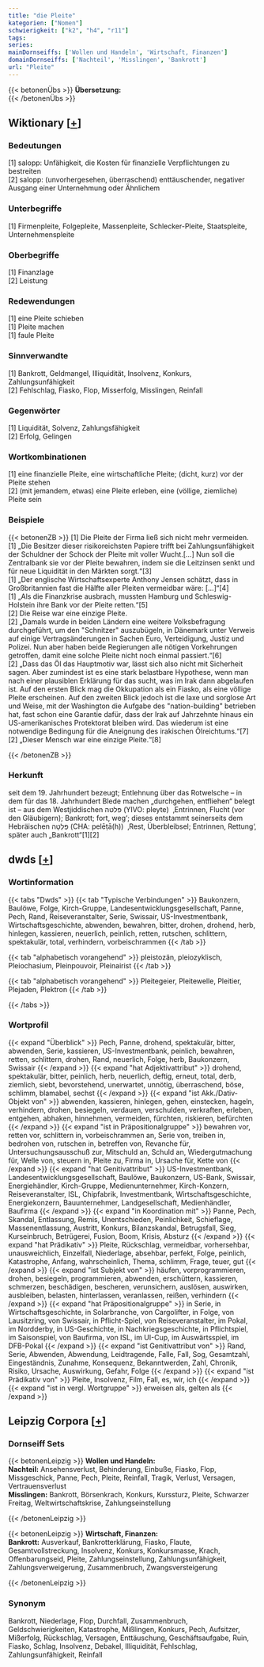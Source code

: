 ```yaml
---
title: "die Pleite"
kategorien: ["Nomen"]
schwierigkeit: ["k2", "h4", "r11"]
tags:
series:
mainDornseiffs: ['Wollen und Handeln', 'Wirtschaft, Finanzen']
domainDornseiffs: ['Nachteil', 'Misslingen', 'Bankrott']
url: "Pleite"
---
```


{{< betonenÜbs >}}
**Übersetzung:**  
{{< /betonenÜbs >}}

## Wiktionary [[+](https://de.wiktionary.org/wiki/Pleite)]

### Bedeutungen
[1] salopp: Unfähigkeit, die Kosten für finanzielle Verpflichtungen zu bestreiten  
[2] salopp: (unvorhergesehen, überraschend) enttäuschender, negativer Ausgang einer Unternehmung oder Ähnlichem  

### Unterbegriffe
[1] Firmenpleite, Folgepleite, Massenpleite, Schlecker-Pleite, Staatspleite, Unternehmenspleite  

### Oberbegriffe
[1] Finanzlage  
[2] Leistung  

### Redewendungen
[1] eine Pleite schieben  
[1] Pleite machen  
[1] faule Pleite  

### Sinnverwandte
[1] Bankrott, Geldmangel, Illiquidität, Insolvenz, Konkurs, Zahlungsunfähigkeit  
[2] Fehlschlag, Fiasko, Flop, Misserfolg, Misslingen, Reinfall  

### Gegenwörter
[1] Liquidität, Solvenz, Zahlungsfähigkeit  
[2] Erfolg, Gelingen  

### Wortkombinationen
[1] eine finanzielle Pleite, eine wirtschaftliche Pleite; (dicht, kurz) vor der Pleite stehen  
[2] (mit jemandem, etwas) eine Pleite erleben, eine (völlige, ziemliche) Pleite sein  

### Beispiele
{{< betonenZB >}}
[1] Die Pleite der Firma ließ sich nicht mehr vermeiden.  
[1] „Die Besitzer dieser risikoreichsten Papiere trifft bei Zahlungsunfähigkeit der Schuldner der Schock der Pleite mit voller Wucht.[…] Nun soll die Zentralbank sie vor der Pleite bewahren, indem sie die Leitzinsen senkt und für neue Liquidität in den Märkten sorgt.“[3]  
[1] „Der englische Wirtschaftsexperte Anthony Jensen schätzt, dass in Großbritannien fast die Hälfte aller Pleiten vermeidbar wäre: […]“[4]  
[1] „Als die Finanzkrise ausbrach, mussten Hamburg und Schleswig-Holstein ihre Bank vor der Pleite retten.“[5]  
[2] Die Reise war eine einzige Pleite.  
[2] „Damals wurde in beiden Ländern eine weitere Volksbefragung durchgeführt, um den "Schnitzer" auszubügeln, in Dänemark unter Verweis auf einige Vertragsänderungen in Sachen Euro, Verteidigung, Justiz und Polizei. Nun aber haben beide Regierungen alle nötigen Vorkehrungen getroffen, damit eine solche Pleite nicht noch einmal passiert.“[6]  
[2] „Dass das Öl das Hauptmotiv war, lässt sich also nicht mit Sicherheit sagen. Aber zumindest ist es eine stark belastbare Hypothese, wenn man nach einer plausiblen Erklärung für das sucht, was im Irak dann abgelaufen ist. Auf den ersten Blick mag die Okkupation als ein Fiasko, als eine völlige Pleite erscheinen. Auf den zweiten Blick jedoch ist die laxe und sorglose Art und Weise, mit der Washington die Aufgabe des "nation-building" betrieben hat, fast schon eine Garantie dafür, dass der Irak auf Jahrzehnte hinaus ein US-amerikanisches Protektorat bleiben wird. Das wiederum ist eine notwendige Bedingung für die Aneignung des irakischen Ölreichtums.“[7]  
[2] „Dieser Mensch war eine einzige Pleite.“[8]  

{{< /betonenZB >}}
### Herkunft
seit dem 19. Jahrhundert bezeugt; Entlehnung über das Rotwelsche – in dem für das 18. Jahrhundert Blede machen „durchgehen, entfliehen“ belegt ist – aus dem Westjiddischen פּלטה‎ (YIVO: pleyte)  ‚Entrinnen, Flucht (vor den Gläubigern); Bankrott; fort, weg‘; dieses entstammt seinerseits dem Hebräischen פְּלֵטָה‎ (CHA: pelēṭā(h))  ‚Rest, Überbleibsel; Entrinnen, Rettung‘, später auch „Bankrott“[1][2]  



## dwds [[+](https://www.dwds.de/wb/Pleite)]

### Wortinformation
{{< tabs "Dwds" >}}
{{< tab "Typische Verbindungen" >}}
Baukonzern, Baulöwe, Folge, Kirch-Gruppe, Landesentwicklungsgesellschaft, Panne, Pech, Rand, Reiseveranstalter, Serie, Swissair, US-Investmentbank, Wirtschaftsgeschichte, abwenden, bewahren, bitter, drohen, drohend, herb, hinlegen, kassieren, neuerlich, peinlich, retten, rutschen, schlittern, spektakulär, total, verhindern, vorbeischrammen
{{< /tab >}}

{{< tab "alphabetisch vorangehend" >}}
pleistozän, pleiozyklisch, Pleiochasium, Pleinpouvoir, Pleinairist
{{< /tab >}}

{{< tab "alphabetisch vorangehend" >}}
Pleitegeier, Pleitewelle, Pleitier, Plejaden, Plektron
{{< /tab >}}

{{< /tabs >}}

### Wortprofil
{{< expand "Überblick" >}} Pech, Panne, drohend, spektakulär, bitter, abwenden, Serie, kassieren, US-Investmentbank, peinlich, bewahren, retten, schlittern, drohen, Rand, neuerlich, Folge, herb, Baukonzern, Swissair {{< /expand >}}
{{< expand "hat Adjektivattribut" >}} drohend, spektakulär, bitter, peinlich, herb, neuerlich, deftig, erneut, total, derb, ziemlich, siebt, bevorstehend, unerwartet, unnötig, überraschend, böse, schlimm, blamabel, sechst {{< /expand >}}
{{< expand "ist Akk./Dativ-Objekt von" >}} abwenden, kassieren, hinlegen, gehen, einstecken, hageln, verhindern, drohen, besiegeln, verdauen, verschulden, verkraften, erleben, entgehen, abhaken, hinnehmen, vermeiden, fürchten, riskieren, befürchten {{< /expand >}}
{{< expand "ist in Präpositionalgruppe" >}} bewahren vor, retten vor, schlittern in, vorbeischrammen an, Serie von, treiben in, bedrohen von, rutschen in, betreffen von, Revanche für, Untersuchungsausschuß zur, Mitschuld an, Schuld an, Wiedergutmachung für, Welle von, steuern in, Pleite zu, Firma in, Ursache für, Kette von {{< /expand >}}
{{< expand "hat Genitivattribut" >}} US-Investmentbank, Landesentwicklungsgesellschaft, Baulöwe, Baukonzern, US-Bank, Swissair, Energiehändler, Kirch-Gruppe, Medienunternehmer, Kirch-Konzern, Reiseveranstalter, ISL, Chipfabrik, Investmentbank, Wirtschaftsgeschichte, Energiekonzern, Bauunternehmer, Landgesellschaft, Medienhändler, Baufirma {{< /expand >}}
{{< expand "in Koordination mit" >}} Panne, Pech, Skandal, Entlassung, Remis, Unentschieden, Peinlichkeit, Schieflage, Massenentlassung, Austritt, Konkurs, Bilanzskandal, Betrugsfall, Sieg, Kurseinbruch, Betrügerei, Fusion, Boom, Krisis, Absturz {{< /expand >}}
{{< expand "hat Prädikativ" >}} Pleite, Rückschlag, vermeidbar, vorhersehbar, unausweichlich, Einzelfall, Niederlage, absehbar, perfekt, Folge, peinlich, Katastrophe, Anfang, wahrscheinlich, Thema, schlimm, Frage, teuer, gut {{< /expand >}}
{{< expand "ist Subjekt von" >}} häufen, vorprogrammieren, drohen, besiegeln, programmieren, abwenden, erschüttern, kassieren, schmerzen, beschädigen, bescheren, verunsichern, auslösen, auswirken, ausbleiben, belasten, hinterlassen, veranlassen, reißen, verhindern {{< /expand >}}
{{< expand "hat Präpositionalgruppe" >}} in Serie, in Wirtschaftsgeschichte, in Solarbranche, von Cargolifter, in Folge, von Lausitzring, von Swissair, in Pflicht-Spiel, von Reiseveranstalter, im Pokal, im Nordderby, in US-Geschichte, in Nachkriegsgeschichte, in Pflichtspiel, im Saisonspiel, von Baufirma, von ISL, im UI-Cup, im Auswärtsspiel, im DFB-Pokal {{< /expand >}}
{{< expand "ist Genitivattribut von" >}} Rand, Serie, Abwenden, Abwendung, Leidtragende, Falle, Fall, Sog, Gesamtzahl, Eingeständnis, Zunahme, Konsequenz, Bekanntwerden, Zahl, Chronik, Risiko, Ursache, Auswirkung, Gefahr, Folge {{< /expand >}}
{{< expand "ist Prädikativ von" >}} Pleite, Insolvenz, Film, Fall, es, wir, ich {{< /expand >}}
{{< expand "ist in vergl. Wortgruppe" >}} erweisen als, gelten als {{< /expand >}}

## Leipzig Corpora [[+](https://corpora.uni-leipzig.de/en/res?word=Pleite&corpusId=deu_newscrawl-public_2018)]

### Dornseiff Sets
{{< betonenLeipzig >}}
**Wollen und Handeln:**  
**Nachteil:** Ansehensverlust, Behinderung, Einbuße, Fiasko, Flop, Missgeschick, Panne, Pech, Pleite, Reinfall, Tragik, Verlust, Versagen, Vertrauensverlust  
**Misslingen:** Bankrott, Börsenkrach, Konkurs, Kurssturz, Pleite, Schwarzer Freitag, Weltwirtschaftskrise, Zahlungseinstellung  

{{< /betonenLeipzig >}}


{{< betonenLeipzig >}}
**Wirtschaft, Finanzen:**  
**Bankrott:** Ausverkauf, Bankrotterklärung, Fiasko, Flaute, Gesamtvollstreckung, Insolvenz, Konkurs, Konkursmasse, Krach, Offenbarungseid, Pleite, Zahlungseinstellung, Zahlungsunfähigkeit, Zahlungsverweigerung, Zusammenbruch, Zwangsversteigerung  

{{< /betonenLeipzig >}}

### Synonym
Bankrott, Niederlage, Flop, Durchfall, Zusammenbruch, Geldschwierigkeiten, Katastrophe, Mißlingen, Konkurs, Pech, Aufsitzer, Mißerfolg, Rückschlag, Versagen, Enttäuschung, Geschäftsaufgabe, Ruin, Fiasko, Schlag, Insolvenz, Debakel, Illiquidität, Fehlschlag, Zahlungsunfähigkeit, Reinfall

